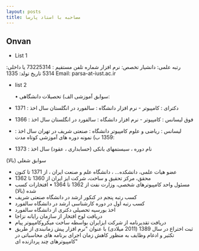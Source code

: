 ```yaml
---
layout: posts
title: مصاحبه با استاد پارسا
---
```


## Onvan 

- List 1

 رتبه علمی: دانشیار
 تخصص: نرم افزار 
 شماره تلفن مستقیم : 73225314 یا داخلی: 5314
 تاریخ تولد: 1335
 Email: parsa-at-iust.ac.ir

 
- list 2


  
  • سوابق آموزشی 
 الف) تحصیلات دانشگاهی:
 - دکترای : کامپیوتر - نرم افزار دانشگاه : سالفورد در انگلستان سال اخذ : 1371
 - فوق لیسانس : کامپیوتر - نرم افزار دانشگاه : سالفورد در انگلستان سال اخذ : 1366
 - لیسانس : ریاضی و علوم کامپیوتر دانشگاه : صنعتی شریف در تهران سال اخذ : 1359
 ب) نمونه دوره های آموزشی کوتاه مدت:
 - نام دوره ، سیستمهای بانکی (حسابداری ، عقود) سال اخذ : 1373
 

 سوابق شغلی (بالا)

 - عضو هیات علمی، دانشکده... ، دانشگاه علم و صنعت ایران ، از 1371 تا کنون
 - محقق، مرکز تحقیق و ساخت، شرکت ایز ایران از 1360 تا 1362
 - مسئول واحد کامپیوترهای شخصی، وزارت نفت از 1362 تا 1364
 • افتخارات کسب شده (بالا)
 - کسب رتبه پنجم در کنکور ارشد در دانشگاه صنعتی شریف
 - کسب رتبه اول در دوره کارشناسی ارشد در دانشگاه سالفورد
 - اخذ بورسیه تحصیلی دکتری از دانشگاه سالفورد
 - دریافت لوح افتخار از سازمان رایانه نزاجا
 - دریافت تقدیرنامه از شرکت ایزایران بواسطه ساخت میکروکامپیوتر پیام
 - ثبت اختراع در سال 1389 (2011 میلادی) با عنوان "نرم افزار پیش زمانبندی از طریق تکثیر و ادغام وظایف به منظور کاهش زمان اجرای برنامه های محاسباتی در کامپیوترهای چند پردازنده ای"